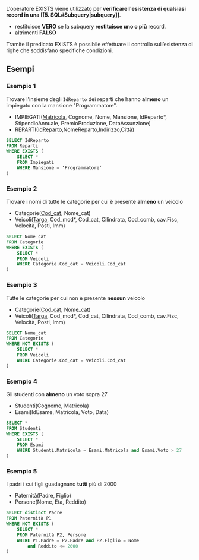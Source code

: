 L'operatore EXISTS viene utilizzato per **verificare l'esistenza di qualsiasi record in una [[5. SQL#Subquery|subquery]]**.
- restituisce **VERO** se la subquery **restituisce uno o più** record.
- altrimenti **FALSO**

Tramite il predicato EXISTS è possibile effettuare il controllo sull’esistenza di righe che soddisfano specifiche condizioni.

## Esempi
### Esempio 1
Trovare l'insieme degli `IdReparto` dei reparti che hanno **almeno** un impiegato con la mansione "Programmatore".
- IMPIEGATI(<u>Matricola</u>, Cognome, Nome, Mansione, IdReparto\*, StipendioAnnuale, PremioProduzione, DataAssunzione)
- REPARTI(<u>IdReparto</u>,NomeReparto,Indirizzo,Città)

```sql
SELECT IdReparto 
FROM Reparti 
WHERE EXISTS (  
	SELECT * 
	FROM Impiegati 
	WHERE Mansione = ‘Programmatore’
)
```

### Esempio 2
Trovare i nomi di tutte le categorie per cui è presente **almeno** un veicolo
- Categorie(<u>Cod_cat</u>, Nome_cat)
- Veicoli(<u>Targa</u>, Cod_mod\*, Cod_cat, Cilindrata, Cod_comb, cav.Fisc, Velocità, Posti, Imm)

```sql
SELECT Nome_cat
FROM Categorie
WHERE EXISTS (
	SELECT *
	FROM Veicoli
	WHERE Categorie.Cod_cat = Veicoli.Cod_cat
)
```

### Esempio 3
Tutte le categorie per cui non è presente **nessun** veicolo
- Categorie(<u>Cod_cat</u>, Nome_cat)
- Veicoli(<u>Targa</u>, Cod_mod\*, Cod_cat, Cilindrata, Cod_comb, cav.Fisc, Velocità, Posti, Imm)

```sql
SELECT Nome_cat
FROM Categorie
WHERE NOT EXISTS (
	SELECT *
	FROM Veicoli
	WHERE Categorie.Cod_cat = Veicoli.Cod_cat
)
```

### Esempio 4
Gli studenti con **almeno** un voto sopra 27
- Studenti(Cognome, Matricola)
- Esami(IdEsame, Matricola, Voto, Data)

```sql
SELECT *
FROM Studenti
WHERE EXISTS (
	SELECT *
	FROM Esami
	WHERE Studenti.Matricola = Esami.Matricola and Esami.Voto > 27
)
```

### Esempio 5
I padri i cui figli guadagnano **tutti** più di 2000
- Paternità(Padre, Figlio)
- Persone(Nome, Eta, Reddito)

```sql
SELECT distinct Padre
FROM Paternità P1
WHERE NOT EXISTS (
	SELECT *
	FROM Paternità P2, Persone 
	WHERE P1.Padre = P2.Padre and P2.Figlio = Nome
		and Reddito <= 2000
)
```